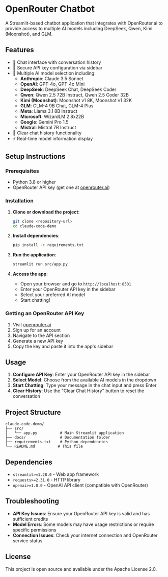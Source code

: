 # OpenRouter Chatbot

A Streamlit-based chatbot application that integrates with OpenRouter.ai to provide access to multiple AI models including DeepSeek, Qwen, Kimi (Moonshot), and GLM.

## Features

- 🤖 Chat interface with conversation history
- 🔑 Secure API key configuration via sidebar
- 🎯 Multiple AI model selection including:
  - **Anthropic**: Claude 3.5 Sonnet
  - **OpenAI**: GPT-4o, GPT-4o Mini
  - **DeepSeek**: DeepSeek Chat, DeepSeek Coder
  - **Qwen**: Qwen 2.5 72B Instruct, Qwen 2.5 Coder 32B
  - **Kimi (Moonshot)**: Moonshot v1 8K, Moonshot v1 32K
  - **GLM**: GLM-4 9B Chat, GLM-4 Plus
  - **Meta**: Llama 3.1 8B Instruct
  - **Microsoft**: WizardLM 2 8x22B
  - **Google**: Gemini Pro 1.5
  - **Mistral**: Mistral 7B Instruct
- 🧹 Clear chat history functionality
- ⚡ Real-time model information display

## Setup Instructions

### Prerequisites

- Python 3.8 or higher
- OpenRouter API key (get one at [openrouter.ai](https://openrouter.ai))

### Installation

1. **Clone or download the project**:
   ```bash
   git clone <repository-url>
   cd claude-code-demo
   ```

2. **Install dependencies**:
   ```bash
   pip install -r requirements.txt
   ```

3. **Run the application**:
   ```bash
   streamlit run src/app.py
   ```

4. **Access the app**:
   - Open your browser and go to `http://localhost:8501`
   - Enter your OpenRouter API key in the sidebar
   - Select your preferred AI model
   - Start chatting!

### Getting an OpenRouter API Key

1. Visit [openrouter.ai](https://openrouter.ai)
2. Sign up for an account
3. Navigate to the API section
4. Generate a new API key
5. Copy the key and paste it into the app's sidebar

## Usage

1. **Configure API Key**: Enter your OpenRouter API key in the sidebar
2. **Select Model**: Choose from the available AI models in the dropdown
3. **Start Chatting**: Type your message in the chat input and press Enter
4. **Clear History**: Use the "Clear Chat History" button to reset the conversation

## Project Structure

```
claude-code-demo/
├── src/
│   └── app.py          # Main Streamlit application
├── docs/               # Documentation folder
├── requirements.txt    # Python dependencies
└── README.md          # This file
```

## Dependencies

- `streamlit>=1.28.0` - Web app framework
- `requests>=2.31.0` - HTTP library
- `openai>=1.0.0` - OpenAI API client (compatible with OpenRouter)

## Troubleshooting

- **API Key Issues**: Ensure your OpenRouter API key is valid and has sufficient credits
- **Model Errors**: Some models may have usage restrictions or require specific permissions
- **Connection Issues**: Check your internet connection and OpenRouter service status

## License

This project is open source and available under the Apache License 2.0.